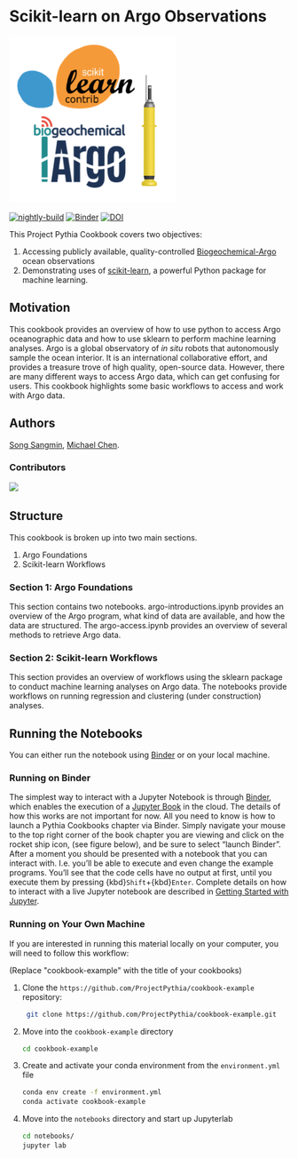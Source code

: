 # Scikit-learn on Argo Observations

<img src="thumbnail.png" alt="thumbnail" width="300"/>

[![nightly-build](https://github.com/song-sangmin/sklearn-argo/actions/workflows/nightly-build.yaml/badge.svg)](https://github.com/song-sangmin/sklearn-argo/actions/workflows/nightly-build.yaml)
[![Binder](https://binder.projectpythia.org/badge_logo.svg)](https://binder.projectpythia.org/v2/gh/song-sangmin/sklearn-argo/main?labpath=notebooks)
[![DOI](https://zenodo.org/badge/808693731.svg)](https://zenodo.org/badge/latestdoi/808693731)

This Project Pythia Cookbook covers two objectives:

1. Accessing publicly available, quality-controlled [Biogeochemical-Argo](https://biogeochemical-argo.org/) ocean observations
2. Demonstrating uses of [scikit-learn](https://scikit-learn.org/), a powerful Python package for machine learning.


## Motivation

This cookbook provides an overview of how to use python to access Argo oceanographic data and how to use sklearn to perform machine learning analyses. Argo is a global observatory of _in situ_ robots that autonomously sample the ocean interior. It is an international collaborative effort, and provides a treasure trove of high quality, open-source data. However, there are many different ways to access Argo data, which can get confusing for users. This cookbook highlights some basic workflows to access and work with Argo data. 

## Authors

[Song Sangmin](@song-sangmin), [Michael Chen](@mchen96).

### Contributors

<a href="https://github.com/song-sangmin/sklearn-argo/graphs/contributors">
  <img src="https://contrib.rocks/image?repo=song-sangmin/sklearn-argo" />
</a>

## Structure

This cookbook is broken up into two main sections. 

1. Argo Foundations
2. Scikit-learn Workflows

### Section 1: Argo Foundations

This section contains two notebooks. argo-introductions.ipynb provides an overview of the Argo program, what kind of data are available, and how the data are structured. The argo-access.ipynb provides an overview of several methods to retrieve Argo data.

### Section 2: Scikit-learn Workflows

This section provides an overview of workflows using the sklearn package to conduct machine learning analyses on Argo data. The notebooks provide workflows on running regression and clustering (under construction) analyses.

## Running the Notebooks

You can either run the notebook using [Binder](https://binder.projectpythia.org/) or on your local machine.

### Running on Binder

The simplest way to interact with a Jupyter Notebook is through
[Binder](https://binder.projectpythia.org/), which enables the execution of a
[Jupyter Book](https://jupyterbook.org) in the cloud. The details of how this works are not
important for now. All you need to know is how to launch a Pythia
Cookbooks chapter via Binder. Simply navigate your mouse to
the top right corner of the book chapter you are viewing and click
on the rocket ship icon, (see figure below), and be sure to select
“launch Binder”. After a moment you should be presented with a
notebook that you can interact with. I.e. you’ll be able to execute
and even change the example programs. You’ll see that the code cells
have no output at first, until you execute them by pressing
{kbd}`Shift`\+{kbd}`Enter`. Complete details on how to interact with
a live Jupyter notebook are described in [Getting Started with
Jupyter](https://foundations.projectpythia.org/foundations/getting-started-jupyter.html).

### Running on Your Own Machine

If you are interested in running this material locally on your computer, you will need to follow this workflow:

(Replace "cookbook-example" with the title of your cookbooks)

1. Clone the `https://github.com/ProjectPythia/cookbook-example` repository:

   ```bash
    git clone https://github.com/ProjectPythia/cookbook-example.git
   ```

1. Move into the `cookbook-example` directory
   ```bash
   cd cookbook-example
   ```
1. Create and activate your conda environment from the `environment.yml` file
   ```bash
   conda env create -f environment.yml
   conda activate cookbook-example
   ```
1. Move into the `notebooks` directory and start up Jupyterlab
   ```bash
   cd notebooks/
   jupyter lab
   ```
